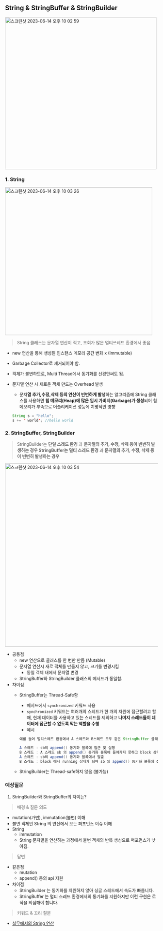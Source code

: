 ## String & StringBuffer & StringBuilder

<img width="499" alt="스크린샷 2023-06-14 오후 10 02 59" src="https://github.com/daengnyangffojjag/CS-Interview/assets/68041758/8a8d874b-6710-41bf-91d7-7d9429f2cf7f">

### 1. String

<img width="485" alt="스크린샷 2023-06-14 오후 10 03 26" src="https://github.com/daengnyangffojjag/CS-Interview/assets/68041758/8c90578d-a7c9-4bdd-9e31-e35255095942">

> String 클래스는 문자열 연산이 적고, 조회가 많은 멀티쓰레드 환경에서 좋음
> 
- new 연산을 통해 생성된 인스턴스 메모리 공간 변화 x (Immutable)
- Garbage Collector로 제거되어야 함.
- 객체가 불변하므로, Multi Thread에서 동기화를 신경안써도 됨.
- 문자열 연산 시 새로운 객체 만드는 Overhead 발생
    - 문자**열 추가,수정,삭제 등의 연산이 빈번하게 발생**하는 알고리즘에 String 클래스를 사용하면 **힙 메모리(Heap)에 많은 임시 가비지(Garbage)가 생성**되어 힙메모리가 부족으로 어플리케이션 성능에 치명적인 영향
    
    ```java
    String s = "hello";
    s += ' world'; //hello world
    ```
    

### 2. StringBuffer, StringBuilder

> StringBuilder는 **단일 스레드 환경** 과 **문자열의 추가, 수정, 삭제 등이 빈번히 발생하는 경우
StringBuffer는 멀티 스레드 환경** 과 **문자열의 추가, 수정, 삭제 등이 빈번히 발생하는 경우**
> 

<img width="601" alt="스크린샷 2023-06-14 오후 10 03 54" src="https://github.com/daengnyangffojjag/CS-Interview/assets/68041758/3aa472e4-6350-462a-9fef-0257ac20624e">

- 공통점
    - new 연산으로 클래스를 한 번만 만듬 (Mutable)
    - 문자열 연산시 새로 객체를 만들지 않고, 크기를 변경시킴
        - 동일 객체 내에서 문자열 변경
    - StringBuffer와 StringBuilder 클래스의 메서드가 동일함.
- 차이점
    - StringBuffer는 Thread-Safe함
        - 메서드에서 `synchronized` 키워드 사용
        - `synchronized` 키워드는 여러개의 스레드가 한 개의 자원에 접근할려고 할 때, 현재 데이터를 사용하고 있는 스레드를 제외하고 **나머지 스레드들이 데이터에 접근할 수 없도록 막는 역할을 수행**
        - 예시
        
        ```java
        예를 들어 멀티스레드 환경에서 A 스레드와 B스레드 모두 같은 StringBuffer 클래스 객체 sb의 append() 메서드를 사용하려고 하면, 다음과 같은 절차를 수행하게 된다.
        
        A 스레드 : sb의 append() 동기화 블록에 접근 및 실행
        B 스레드 : A 스레드 sb 의 append() 동기화 블록에 들어가지 못하고 block 상태가 됨.
        A 스레드 : sb의 append() 동기화 블록에서 탈출
        B 스레드 : block 에서 running 상태가 되며 sb 의 append() 동기화 블록에 접근 및 실행.
        ```
        
    - StringBuilder는 Thread-safe하지 않음 (불가능)

### 예상질문

1. StringBuilder와 StringBuffer의 차이는?

> 배경 & 질문 의도
> 
- mutation(가변), immutation(불변) 이해
- 불변 객체인 String 의 연산에서 오는 퍼포먼스 이슈 이해
- String
    - immutation
    - String 문자열을 연산하는 과정에서 불변 객체의 반복 생성으로 퍼포먼스가 낮아짐.

> 답변
> 
- 같은점
    - mutation
    - append() 등의 api 지원
- 차이점
    - StringBuilder 는 동기화를 지원하지 않아 싱글 스레드에서 속도가 빠릅니다.
    - StringBuffer 는 멀티 스레드 환경에서의 동기화를 지원하지만 이런 구현은 로직을 의심해야 합니다.

> 키워드 & 꼬리 질문
> 
- [실무에서의 String 연산](https://hyune-c.tistory.com/entry/String-%EC%9D%84-%EC%9E%98-%EC%8D%A8%EB%B3%B4%EC%9E%90)
